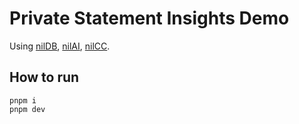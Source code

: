 # Private Statement Insights Demo

Using [nilDB](https://docs.nillion.com/build/private-storage/overview), [nilAI](https://docs.nillion.com/build/private-llms/overview), [nilCC](https://docs.nillion.com/build/compute/overview).

## How to run

```
pnpm i 
pnpm dev
```